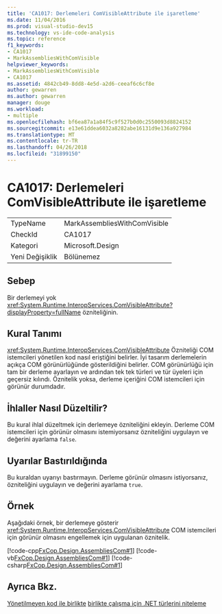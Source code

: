 ```yaml
---
title: 'CA1017: Derlemeleri ComVisibleAttribute ile işaretleme'
ms.date: 11/04/2016
ms.prod: visual-studio-dev15
ms.technology: vs-ide-code-analysis
ms.topic: reference
f1_keywords:
- CA1017
- MarkAssembliesWithComVisible
helpviewer_keywords:
- MarkAssembliesWithComVisible
- CA1017
ms.assetid: 4842cb49-8dd8-4e5d-a2d6-ceeaf6c6cf8e
author: gewarren
ms.author: gewarren
manager: douge
ms.workload:
- multiple
ms.openlocfilehash: bf6ea87a1a84f5c9f527b0d0c2550093d8824152
ms.sourcegitcommit: e13e61ddea6032a8282abe16131d9e136a927984
ms.translationtype: MT
ms.contentlocale: tr-TR
ms.lasthandoff: 04/26/2018
ms.locfileid: "31899150"
---
```

# <a name="ca1017-mark-assemblies-with-comvisibleattribute"></a>CA1017: Derlemeleri ComVisibleAttribute ile işaretleme
|||
|-|-|
|TypeName|MarkAssembliesWithComVisible|
|CheckId|CA1017|
|Kategori|Microsoft.Design|
|Yeni Değişiklik|Bölünemez|

## <a name="cause"></a>Sebep
 Bir derlemeyi yok <xref:System.Runtime.InteropServices.ComVisibleAttribute?displayProperty=fullName> özniteliğinin.

## <a name="rule-description"></a>Kural Tanımı
 <xref:System.Runtime.InteropServices.ComVisibleAttribute> Özniteliği COM istemcileri yönetilen kod nasıl eriştiğini belirler. İyi tasarım derlemelerin açıkça COM görünürlüğünde gösterildiğini belirler. COM görünürlüğü için tam bir derleme ayarlayın ve ardından tek tek türleri ve tür üyeleri için geçersiz kılındı. Öznitelik yoksa, derleme içeriğini COM istemcileri için görünür durumdadır.

## <a name="how-to-fix-violations"></a>İhlaller Nasıl Düzeltilir?
 Bu kural ihlal düzeltmek için derlemeye özniteliğini ekleyin. Derleme COM istemcileri için görünür olmasını istemiyorsanız özniteliğini uygulayın ve değerini ayarlama `false`.

## <a name="when-to-suppress-warnings"></a>Uyarılar Bastırıldığında
 Bu kuraldan uyarıyı bastırmayın. Derleme görünür olmasını istiyorsanız, özniteliğini uygulayın ve değerini ayarlama `true`.

## <a name="example"></a>Örnek
 Aşağıdaki örnek, bir derlemeye gösterir <xref:System.Runtime.InteropServices.ComVisibleAttribute> COM istemcileri için görünür olmasını engellemek için uygulanan öznitelik.

 [!code-cpp[FxCop.Design.AssembliesCom#1](../code-quality/codesnippet/CPP/ca1017-mark-assemblies-with-comvisibleattribute_1.cpp)]
 [!code-vb[FxCop.Design.AssembliesCom#1](../code-quality/codesnippet/VisualBasic/ca1017-mark-assemblies-with-comvisibleattribute_1.vb)]
 [!code-csharp[FxCop.Design.AssembliesCom#1](../code-quality/codesnippet/CSharp/ca1017-mark-assemblies-with-comvisibleattribute_1.cs)]

## <a name="see-also"></a>Ayrıca Bkz.
 [Yönetilmeyen kod ile birlikte](/dotnet/framework/interop/index) [birlikte çalışma için .NET türlerini niteleme](/dotnet/framework/interop/qualifying-net-types-for-interoperation)